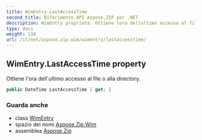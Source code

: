 ```yaml
---
title: WimEntry.LastAccessTime
second_title: Riferimento API Aspose.ZIP per .NET
description: WimEntry proprietà. Ottiene lora dellultimo accesso al file o alla directory.
type: docs
weight: 110
url: /it/net/aspose.zip.wim/wimentry/lastaccesstime/
---
```

## WimEntry.LastAccessTime property

Ottiene l'ora dell'ultimo accesso al file o alla directory.

```csharp
public DateTime LastAccessTime { get; }
```

### Guarda anche

* class [WimEntry](../)
* spazio dei nomi [Aspose.Zip.Wim](../../wimentry/)
* assemblea [Aspose.Zip](../../../)


